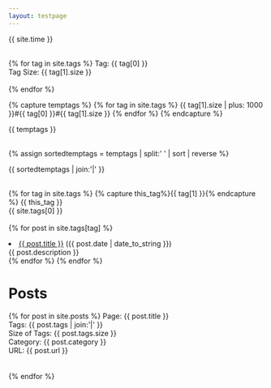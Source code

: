 ```yaml
---
layout: testpage
---
```


<div class="post">

{{ site.time }} <br><br>

{% for tag in site.tags %}
  Tag: {{ tag[0] }} <br>
  Tag Size: {{ tag[1].size }} <br><br>
{% endfor %}

{% capture temptags %}
  {% for tag in site.tags %}
    {{ tag[1].size | plus: 1000 }}#{{ tag[0] }}#{{ tag[1].size }}
  {% endfor %}
{% endcapture %}

{{ temptags }} <br><br>

{% assign sortedtemptags = temptags | split:' ' | sort | reverse %}

{{ sortedtemptags | join:'|' }} <br><br>

{% for tag in site.tags %}
  {% capture this_tag%}{{ tag[1] }}{% endcapture %}
  {{ this_tag }} <br>
  {{ site.tags[0] }} <br><br>
  {% for post in site.tags[tag] %}
    <li><a href="{{ post.url }}">{{ post.title }}</a> ({{ post.date | date_to_string }})<br>
      {{ post.description }}
    </li>
  {% endfor %}
{% endfor %}

<h1> Posts </h1>

{% for post in site.posts %}
  Page: {{ post.title }} <br>
  Tags: {{ post.tags | join:'|' }} <br>
  Size of Tags: {{ post.tags.size }} <br>
  Category: {{ post.category }} <br>
  URL: {{ post.url }} <br>
  <br><br>
{% endfor %}

</div>
